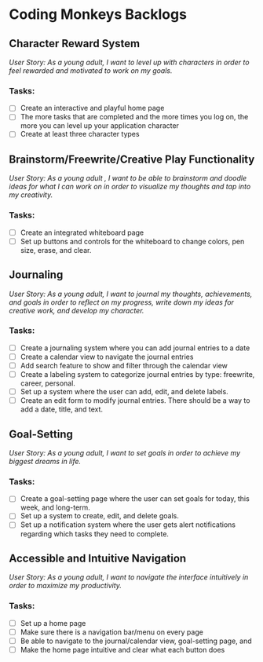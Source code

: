 # Coding Monkeys Backlogs

## Character Reward System
*User Story: As a young adult, I want to level up with characters in order to feel rewarded and motivated to work on my goals.*
### Tasks: 

- [ ] Create an interactive and playful home page
- [ ] The more tasks that are completed and the more times you log on, the more you can level up your application character
- [ ] Create at least three character types

## Brainstorm/Freewrite/Creative Play Functionality
*User Story: As a young adult , I want to be able to brainstorm and doodle ideas for what I can work on in order to visualize my thoughts and tap into my creativity.*
### Tasks: 

- [ ] Create an integrated whiteboard page
- [ ] Set up buttons and controls for the whiteboard to change colors, pen size, erase, and clear.

## Journaling 
*User Story: As a young adult, I want to journal my thoughts, achievements, and goals in order to reflect on my progress, write down my ideas for creative work, and develop my character.*
### Tasks: 

- [ ] Create a journaling system where you can add journal entries to a date
- [ ] Create a calendar view to navigate the journal entries
- [ ] Add search feature to show and filter through the calendar view
- [ ] Create a labeling system to categorize journal entries by type: freewrite, career, personal.
- [ ] Set up a system where the user can add, edit, and delete labels.
- [ ] Create an edit form to modify journal entries. There should be a way to add a date, title, and text.

## Goal-Setting
*User Story: As a young adult, I want to set goals in order to achieve my biggest dreams in life.* 
### Tasks:

- [ ] Create a goal-setting page where the user can set goals for today, this week, and long-term.
- [ ] Set up a system to create, edit, and delete goals.
- [ ] Set up a notification system where the user gets alert notifications regarding which tasks they need to complete.

## Accessible and Intuitive Navigation
*User Story: As a young adult, I want to navigate the interface intuitively in order to maximize my productivity.*
### Tasks: 

- [ ] Set up a home page
- [ ] Make sure there is a navigation bar/menu on every page
- [ ] Be able to navigate to the journal/calendar view, goal-setting page, and
- [ ] Make the home page intuitive and clear what each button does
